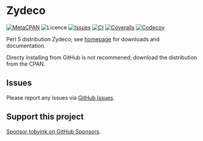# Zydeco

[![MetaCPAN](https://img.shields.io/cpan/v/Zydeco.svg)](https://metacpan.org/release/Zydeco)
![Licence](https://img.shields.io/cpan/l/Zydeco)
[![Issues](https://img.shields.io/github/issues/tobyink/p5-zydeco)](https://github.com/tobyink/p5-zydeco/issues)
[![CI](https://github.com/tobyink/p5-zydeco/workflows/CI/badge.svg)](https://github.com/tobyink/p5-zydeco/actions)
[![Coveralls](https://coveralls.io/repos/tobyink/p5-zydeco/badge.svg?branch=master&amp;service=github)](https://coveralls.io/github/tobyink/p5-zydeco)
[![Codecov](https://codecov.io/gh/tobyink/p5-zydeco/branch/master/graph/badge.svg)](https://codecov.io/gh/tobyink/p5-zydeco)

Perl 5 distribution Zydeco; see [homepage](https://zydeco.toby.ink/)
for downloads and documentation.

Directy installing from GitHub is not recommened; download the distribution
from the CPAN.

## Issues

Please report any issues via [GitHub Issues](https://github.com/tobyink/p5-zydeco/issues).

## Support this project

[Sponsor tobyink on GitHub Sponsors](https://github.com/sponsors/tobyink).
